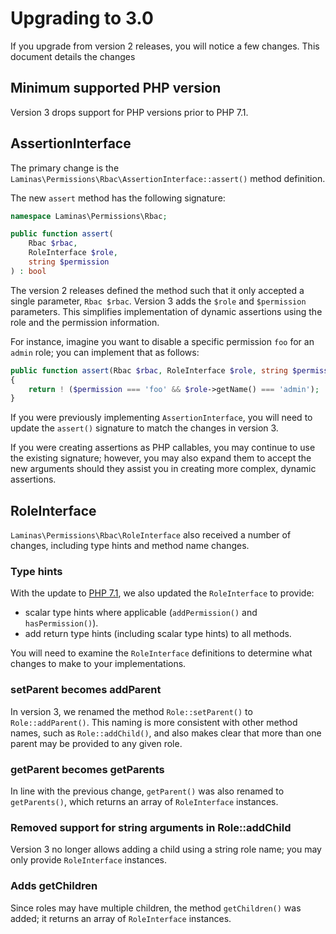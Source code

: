 # Upgrading to 3.0

If you upgrade from version 2 releases, you will notice a few changes. This
document details the changes

## Minimum supported PHP version

Version 3 drops support for PHP versions prior to PHP 7.1.

## AssertionInterface

The primary change is the `Laminas\Permissions\Rbac\AssertionInterface::assert()`
method definition.

The new `assert` method has the following signature:

```php
namespace Laminas\Permissions\Rbac;

public function assert(
    Rbac $rbac,
    RoleInterface $role,
    string $permission
) : bool
```

The version 2 releases defined the method such that it only accepted a single
parameter, `Rbac $rbac`. Version 3 adds the `$role` and `$permission`
parameters. This simplifies implementation of dynamic assertions using the role
and the permission information.

For instance, imagine you want to disable a specific permission `foo` for an
`admin` role; you can implement that as follows:

```php
public function assert(Rbac $rbac, RoleInterface $role, string $permission) : bool
{
    return ! ($permission === 'foo' && $role->getName() === 'admin');
}
```

If you were previously implementing `AssertionInterface`, you will need to
update the `assert()` signature to match the changes in version 3.

If you were creating assertions as PHP callables, you may continue to use the
existing signature; however, you may also expand them to accept the new
arguments should they assist you in creating more complex, dynamic assertions.

## RoleInterface

`Laminas\Permissions\Rbac\RoleInterface` also received a number of changes,
including type hints and method name changes.

### Type hints

With the update to [PHP 7.1](#minimum-supported-php-version), we also updated
the `RoleInterface` to provide:

- scalar type hints where applicable (`addPermission()` and `hasPermission()`).
- add return type hints (including scalar type hints) to all methods.

You will need to examine the `RoleInterface` definitions to determine what
changes to make to your implementations.

### setParent becomes addParent

In version 3, we renamed the method `Role::setParent()` to `Role::addParent()`.
This naming is more consistent with other method names, such as
`Role::addChild()`, and also makes clear that more than one parent may be
provided to any given role.

### getParent becomes getParents

In line with the previous change, `getParent()` was also renamed to
`getParents()`, which returns an array of `RoleInterface` instances.

### Removed support for string arguments in Role::addChild

Version 3 no longer allows adding a child using a string role name; you may only
provide `RoleInterface` instances.

### Adds getChildren

Since roles may have multiple children, the method `getChildren()` was added; it
returns an array of `RoleInterface` instances.
